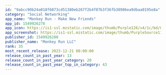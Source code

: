 ```yaml
---
id: "9abcc90b24a018f6073cd51380eb267f2b4f07b3f36fb38986ea9dbaa0195e8a"
category: "Social Networking"
app_name: "Monkey Run - Make New Friends"
app_id: 1549926278
app_icon: https://is1-ssl.mzstatic.com/image/thumb/Purple126/v4/1c/bd/88/1cbd88bd-055f-716b-8959-5aa2b7d15e12/AppIcon-0-0-1x_U007emarketing-0-0-0-7-0-0-sRGB-0-0-0-GLES2_U002c0-512MB-85-220-0-0.png/1024x1024bb.png
app_screenshot: https://is1-ssl.mzstatic.com/image/thumb/PurpleSource112/v4/7f/9a/a7/7f9aa75d-2245-96c5-bae2-7ec64450d808/6d0da1b4-5cc1-4852-ab19-07bba924fbfb_iPhone_11_Pro_Max_-_91.png/1242x2688bb.png
publisher_id: 1549926280
publisher_name: "Monkey Run LLC"
rank: 35
most_recent_release: 2023-12-21 00:00:00
release_count_in_past_year: 13
release_count_in_past_year_category: 20
release_count_in_past_year_top_in_category: 43
---
```

